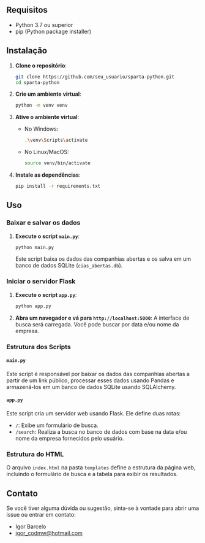 ## Requisitos

- Python 3.7 ou superior
- pip (Python package installer)

## Instalação

1. **Clone o repositório**:
    ```bash
    git clone https://github.com/seu_usuario/sparta-python.git
    cd sparta-python
    ```

2. **Crie um ambiente virtual**:
    ```bash
    python -m venv venv
    ```

3. **Ative o ambiente virtual**:
    - No Windows:
        ```bash
        .\venv\Scripts\activate
        ```
    - No Linux/MacOS:
        ```bash
        source venv/bin/activate
        ```

4. **Instale as dependências**:
    ```bash
    pip install -r requirements.txt
    ```

## Uso

### Baixar e salvar os dados

1. **Execute o script `main.py`**:
    ```bash
    python main.py
    ```
    Este script baixa os dados das companhias abertas e os salva em um banco de dados SQLite (`cias_abertas.db`).

### Iniciar o servidor Flask

1. **Execute o script `app.py`**:
    ```bash
    python app.py
    ```

2. **Abra um navegador e vá para `http://localhost:5000`**:
    A interface de busca será carregada. Você pode buscar por data e/ou nome da empresa.

### Estrutura dos Scripts

#### `main.py`

Este script é responsável por baixar os dados das companhias abertas a partir de um link público, processar esses dados usando Pandas e armazená-los em um banco de dados SQLite usando SQLAlchemy.

#### `app.py`

Este script cria um servidor web usando Flask. Ele define duas rotas:
- `/`: Exibe um formulário de busca.
- `/search`: Realiza a busca no banco de dados com base na data e/ou nome da empresa fornecidos pelo usuário.

### Estrutura do HTML

O arquivo `index.html` na pasta `templates` define a estrutura da página web, incluindo o formulário de busca e a tabela para exibir os resultados.

## Contato

Se você tiver alguma dúvida ou sugestão, sinta-se à vontade para abrir uma issue ou entrar em contato:

- Igor Barcelo
- igor_codmw@hotmail.com